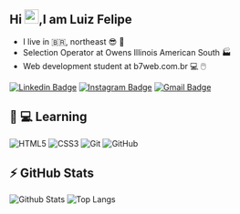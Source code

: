## Hi <img src="https://media.giphy.com/media/hvRJCLFzcasrR4ia7z/giphy.gif" width="25px">,I am Luiz Felipe

* I live in 🇧🇷, northeast 😎 🌅
* Selection Operator at Owens Illinois American South 🏭
* Web development student at b7web.com.br 💻 🖱️

[![Linkedin Badge](https://img.shields.io/badge/-luizfelipe-blue?style=flat-square&logo=Linkedin&logoColor=white&link=https://www.linkedin.com/in/luiz-felipe-9b0680185/)](https://www.linkedin.com/in/luiz-felipe-9b0680185/)
[![Instagram Badge](https://img.shields.io/badge/-olipedev-purple?style=flat-square&logo=instagram&logoColor=white&link=https://www.instagram.com/olipedev/)](https://www.instagram.com/olipedev/)
[![Gmail Badge](https://img.shields.io/badge/-lipedevweb@gmail.com-c14438?style=flat-square&logo=Gmail&logoColor=white&link=mailto:lipedevweb@gmail.com)](mailto:lipedevweb@gmail.com)


## 🚀 💻 Learning

![HTML5](https://img.shields.io/badge/-HTML5-E34F26?style=flat-square&logo=html5&logoColor=white)
![CSS3](https://img.shields.io/badge/-CSS3-1572B6?style=flat-square&logo=css3)
![Git](https://img.shields.io/badge/-Git-black?style=flat-square&logo=git)
![GitHub](https://img.shields.io/badge/-GitHub-181717?style=flat-square&logo=github)

## ⚡ GitHub Stats

![Github Stats](https://github-readme-stats.vercel.app/api?username=luizlipe&show_icons=true&theme=dracula)
![Top Langs](https://github-readme-stats.vercel.app/api/top-langs/?username=luizlipe&hide=TeX&layout=compact&theme=dracula)













